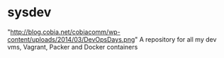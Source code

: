 sysdev
======
"http://blog.cobia.net/cobiacomm/wp-content/uploads/2014/03/DevOpsDays.png"
A repository for all my dev vms, Vagrant, Packer and Docker containers
